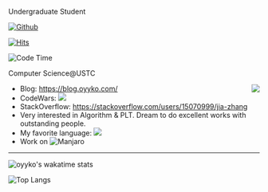 Undergraduate Student 

[![Github](https://img.shields.io/github/followers/Oyyko?label=Follow&style=social)](https://github.com/Oyyko)

[![Hits](https://hits.seeyoufarm.com/api/count/incr/badge.svg?url=https%3A%2F%2Fgithub.com%2FOyyko&count_bg=%2333AA87&title_bg=%23555555&icon=kde.svg&icon_color=%23E7E7E7&title=Views&edge_flat=true)](https://hits.seeyoufarm.com)

![Code Time](https://img.shields.io/endpoint?style=flat-square&url=https://codetime-api.datreks.com/badge/4563?logoColor=white%26project=%26recentMS=0%26showProject=false)

Computer Science@USTC

<img align="right" src="https://github-readme-stats.vercel.app/api?username=Oyyko&count_private=true&show_icons=true&hide_title=true&theme=tokyonight" />

- Blog: https://blog.oyyko.com/
- CodeWars: [![](https://www.codewars.com/users/Oyyko/badges/micro)](https://www.codewars.com/users/Oyyko/)
- StackOverflow: https://stackoverflow.com/users/15070999/jia-zhang
- Very interested in Algorithm & PLT. Dream to do excellent works with outstanding people.
- My favorite language: ![](https://camo.githubusercontent.com/121f5000155889c0642b8a6b2a33a7f5fbe5c32d9133dac405ac269da15fcf94/68747470733a2f2f696d672e736869656c64732e696f2f62616467652f432532422532422d3030353939433f7374796c653d666f722d7468652d6261646765266c6f676f3d63253242253242266c6f676f436f6c6f723d7768697465)
- Work on ![Manjaro](https://img.shields.io/badge/Manjaro-35BF5C?style=for-the-badge&logo=Manjaro&logoColor=white)
---


<img src="https://github-readme-stats.vercel.app/api/wakatime?username=oyyko&layout=compact" alt="oyyko's wakatime stats"></td>

![Top Langs](https://github-readme-stats.vercel.app/api/top-langs/?username=oyyko&langs_count=16&layout=compact&hide=html,javascript)
 

